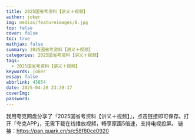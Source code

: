 ```yaml
---
title: 2025国省考资料【讲义＋视频】
author: joker
img: medias/featureimages/8.jpg
top: false
cover: false
toc: true
mathjax: false
summary: 2025国省考资料【讲义＋视频】
categories: 2025国省考资料【讲义＋视频】
tags:
  - 2025国省考资料【讲义＋视频】
keywords: joker
essay: false
abbrlink: 43854
date: 2025-04-20 23:39:17
coverImg:
password:
---
```


我用夸克网盘分享了「2025国省考资料【讲义＋视频】」，点击链接即可保存。打开「夸克APP」，无需下载在线播放视频，畅享原画5倍速，支持电视投屏。
链接：https://pan.quark.cn/s/c58f80ce0920

